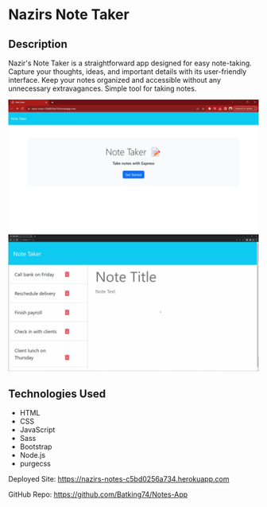 # Nazirs Note Taker

## Description
Nazir's Note Taker is a straightforward app designed for easy note-taking. Capture your thoughts, ideas, and important details with its user-friendly interface. Keep your notes organized and accessible without any unnecessary extravagances. Simple tool for taking notes.


![Nazirs Notes Project Image](./Assets/Nazirs-Note-Taker-Project.webp)
![Nazirs Notes Project gif](./Assets/Nazirs-Notes-Project.gif)




## Technologies Used
- HTML
- CSS
- JavaScript
- Sass
- Bootstrap
- Node.js
- purgecss


Deployed Site: https://nazirs-notes-c5bd0256a734.herokuapp.com

GitHub Repo: https://github.com/Batking74/Notes-App
